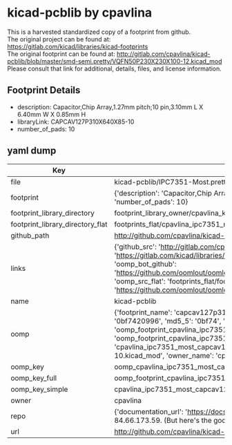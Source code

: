 # kicad-pcblib by cpavlina  
This is a harvested standardized copy of a footprint from github.  
The original project can be found at:  
https://gitlab.com/kicad/libraries/kicad-footprints  
The original footprint can be found at:
http://gitlab.com/cpavlina/kicad-pcblib/blob/master/smd-semi.pretty/VQFN50P230X230X100-12.kicad_mod
Please consult that link for additional, details, files, and license information.  
## Footprint Details
* description: Capacitor,Chip Array,1.27mm pitch;10 pin,3.10mm L X 6.40mm W X 0.85mm H  
* libraryLink: CAPCAV127P310X640X85-10  
* number_of_pads: 10  
## yaml dump  
| Key | Value |  
| --- | --- |  
| file | kicad-pcblib/IPC7351-Most.pretty/CAPCAV127P310X640X85-10.kicad_mod |  
| footprint | {'description': 'Capacitor,Chip Array,1.27mm pitch;10 pin,3.10mm L X 6.40mm W X 0.85mm H', 'libraryLink': 'CAPCAV127P310X640X85-10', 'number_of_pads': 10} |  
| footprint_library_directory | footprint_library_owner/cpavlina_kicad-pcblib |  
| footprint_library_directory_flat | footprints_flat/cpavlina_ipc7351_most_capcav127p310x640x85_10/working |  
| github_path | http://github.com/cpavlina/kicad-pcblib/blob/master/IPC7351-Most.pretty/CAPCAV127P310X640X85-10.kicad_mod |  
| links | {'github_src': 'http://gitlab.com/cpavlina/kicad-pcblib/blob/master/smd-semi.pretty/VQFN50P230X230X100-12.kicad_mod', 'github_src_repo': 'https://gitlab.com/kicad/libraries/kicad-footprints', 'oomp_bot': 'footprints/cpavlina_ipc7351_most_capcav127p310x640x85_10/working', 'oomp_bot_github': 'https://github.com/oomlout/oomlout_oomp_footprint_bot/tree/main/footprints/cpavlina_ipc7351_most_capcav127p310x640x85_10/working', 'oomp_src_flat': 'footprints_flat/footprints_flat/cpavlina_ipc7351_most_capcav127p310x640x85_10/working', 'oomp_src_flat_github': 'https://github.com/oomlout/oomlout_oomp_footprint_src/tree/main/footprints_flat/cpavlina_ipc7351_most_capcav127p310x640x85_10/working'} |  
| name | kicad-pcblib |  
| oomp | {'footprint_name': 'capcav127p310x640x85_10', 'library_name': 'ipc7351_most', 'md5': '0bf7420996eeabbf1dcbe97b226a9545', 'md5_10': '0bf7420996', 'md5_5': '0bf74', 'md5_6': '0bf742', 'oomp_key': 'oomp_cpavlina_ipc7351_most_capcav127p310x640x85_10', 'oomp_key_extra': 'oomp_footprint_cpavlina_ipc7351_most_capcav127p310x640x85_10', 'oomp_key_full': 'oomp_footprint_cpavlina_ipc7351_most_capcav127p310x640x85_10_0bf742', 'oomp_key_simple': 'cpavlina_ipc7351_most_capcav127p310x640x85_10', 'original_filename': 'kicad-pcblib/IPC7351-Most.pretty/CAPCAV127P310X640X85-10.kicad_mod', 'owner_name': 'cpavlina'} |  
| oomp_key | oomp_cpavlina_ipc7351_most_capcav127p310x640x85_10 |  
| oomp_key_full | oomp_footprint_cpavlina_ipc7351_most_capcav127p310x640x85_10 |  
| oomp_key_simple | cpavlina_ipc7351_most_capcav127p310x640x85_10 |  
| owner | cpavlina |  
| repo | {'documentation_url': 'https://docs.github.com/rest/overview/resources-in-the-rest-api#rate-limiting', 'message': "API rate limit exceeded for 84.66.173.59. (But here's the good news: Authenticated requests get a higher rate limit. Check out the documentation for more details.)"} |  
| url | http://github.com/cpavlina/kicad-pcblib |  

